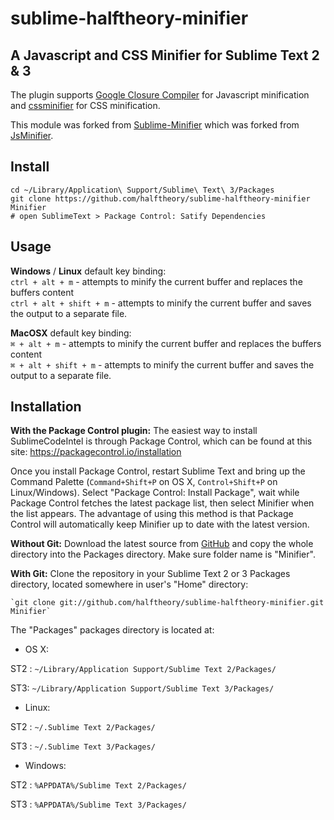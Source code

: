 # sublime-halftheory-minifier
## A Javascript and CSS Minifier for Sublime Text 2 & 3

The plugin supports [Google Closure Compiler](https://developers.google.com/closure/compiler/) for Javascript minification and [cssminifier](https://www.cssminifier.com/) for CSS minification.

This module was forked from [Sublime-Minifier](https://github.com/bistory/Sublime-Minifier) which was forked from [JsMinifier](https://github.com/cgutierrez/JsMinifier).

## Install
```
cd ~/Library/Application\ Support/Sublime\ Text\ 3/Packages
git clone https://github.com/halftheory/sublime-halftheory-minifier Minifier
# open SublimeText > Package Control: Satify Dependencies
```
Usage
-----

__Windows__ / __Linux__ default key binding:    
`ctrl + alt + m` - attempts to minify the current buffer and replaces the buffers content    
`ctrl + alt + shift + m` - attempts to minify the current buffer and saves the output to a separate file.

__MacOSX__ default key binding:    
`⌘ + alt + m` - attempts to minify the current buffer and replaces the buffers content    
`⌘ + alt + shift + m` - attempts to minify the current buffer and saves the output to a separate file.


Installation
------------

**With the Package Control plugin:** The easiest way to install SublimeCodeIntel is through Package Control, which can be found at this site: https://packagecontrol.io/installation

Once you install Package Control, restart Sublime Text and bring up the Command Palette (``Command+Shift+P`` on OS X, ``Control+Shift+P`` on Linux/Windows). Select "Package Control: Install Package", wait while Package Control fetches the latest package list, then select Minifier when the list appears. The advantage of using this method is that Package Control will automatically keep Minifier up to date with the latest version.

**Without Git:** Download the latest source from [GitHub](https://github.com/halftheory/sublime-halftheory-minifier) and copy the whole directory into the Packages directory. Make sure folder name is "Minifier".

**With Git:** Clone the repository in your Sublime Text 2 or 3 Packages directory, located somewhere in user's "Home" directory:

    `git clone git://github.com/halftheory/sublime-halftheory-minifier.git Minifier`


The "Packages" packages directory is located at:

* OS X:

ST2 :
    `~/Library/Application Support/Sublime Text 2/Packages/`

ST3:
    `~/Library/Application Support/Sublime Text 3/Packages/`

* Linux:

ST2 :
    `~/.Sublime Text 2/Packages/`

ST3 :
    `~/.Sublime Text 3/Packages/`

* Windows:

ST2 :
    `%APPDATA%/Sublime Text 2/Packages/`

ST3 :
    `%APPDATA%/Sublime Text 3/Packages/`